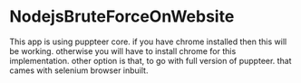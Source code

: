 ﻿# NodejsBruteForceOnWebsite
 This app is using puppteer core. if you have chrome installed then this will be working. otherwise you will have to install chrome for this implementation. 
other option is that, to go with full version of puppteer. that cames with selenium browser inbuilt.
